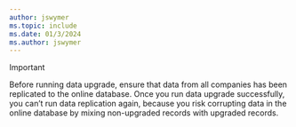 ```yaml
---
author: jswymer
ms.topic: include
ms.date: 01/3/2024
ms.author: jswymer
---
```

> [!IMPORTANT]
> Before running data upgrade, ensure that data from all companies has been replicated to the online database. Once you run data upgrade successfully, you can’t run data replication again, because you risk corrupting data in the online database by mixing non-upgraded records with upgraded records.
